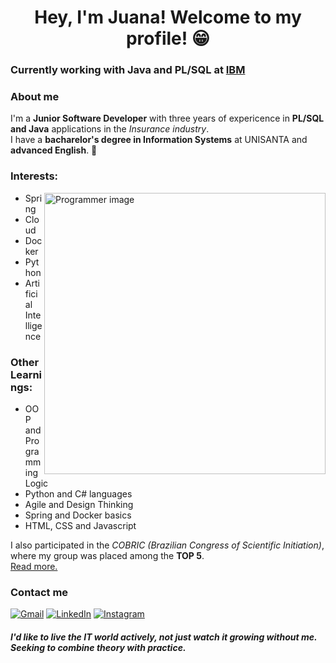 <h1 align="center">Hey, I'm Juana! Welcome to my profile! 😁</h1>

### Currently working with Java and PL/SQL at [IBM](https://www.ibm.com/br-pt)

### About me

I'm a **Junior Software Developer** with three years of expericence in **PL/SQL and Java** applications in the *Insurance industry*.<br>
I have a **bacharelor's degree in Information Systems** at UNISANTA and **advanced English**. 🥳<br/>

### Interests: 
<img src="https://github.com/NyraTyto/NyraTyto/blob/master/undraw_modern_professional_re_3b6l.svg" alt="Programmer image" width=450 align="right" />

- Spring
- Cloud
- Docker
- Python
- Artificial Intelligence

### Other Learnings:
- OOP and Programming Logic
- Python and C# languages
- Agile and Design Thinking
- Spring and Docker basics
- HTML, CSS and Javascript

I also participated in the *COBRIC (Brazilian Congress of Scientific Initiation)*, where my group was placed among the **TOP 5**. <br/>
[Read more.](https://drive.google.com/file/d/1FU82qeCLwiE3hOW8GRt5qC0BmE5Nsg2Y/view?usp=sharing)

### Contact me

<a href="mailto:juanapaiva2019@gmail.com"><img src="https://github.com/paulrobertlloyd/socialmediaicons/blob/main/email-32x32.png" alt="Gmail" /></a>
<a href="https://www.linkedin.com/in/juana-paiva/"><img src="https://github.com/paulrobertlloyd/socialmediaicons/blob/main/linkedin-32x32.png" alt="LinkedIn" /></a>
<a href="https://www.instagram.com/jubafuu/"><img src="https://github.com/paulrobertlloyd/socialmediaicons/blob/main/instagram-32x32.png" alt="Instagram" /></a>

#### *I'd like to live the IT world actively, not just watch it growing without me. Seeking to combine theory with practice.*
